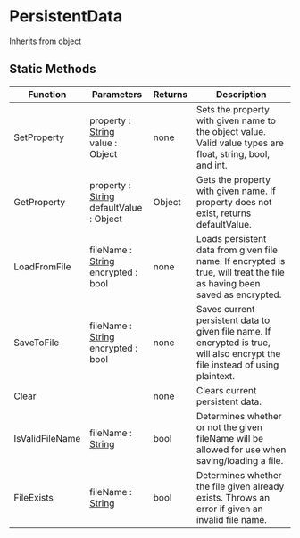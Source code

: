 # PersistentData
Inherits from object
## Static Methods
|Function|Parameters|Returns|Description|
|---|---|---|---|
|SetProperty|property : [String](../static/String.md)<br/>value : Object|none|Sets the property with given name to the object value. Valid value types are float, string, bool, and int.|
|GetProperty|property : [String](../static/String.md)<br/>defaultValue : Object|Object|Gets the property with given name. If property does not exist, returns defaultValue.|
|LoadFromFile|fileName : [String](../static/String.md)<br/>encrypted : bool|none|Loads persistent data from given file name. If encrypted is true, will treat the file as having been saved as encrypted.|
|SaveToFile|fileName : [String](../static/String.md)<br/>encrypted : bool|none|Saves current persistent data to given file name. If encrypted is true, will also encrypt the file instead of using plaintext.|
|Clear||none|Clears current persistent data.|
|IsValidFileName|fileName : [String](../static/String.md)|bool|Determines whether or not the given fileName will be allowed for use when saving/loading a file.|
|FileExists|fileName : [String](../static/String.md)|bool|Determines whether the file given already exists. Throws an error if given an invalid file name.|
